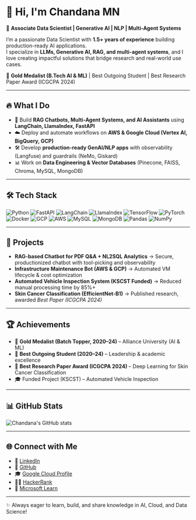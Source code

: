 # 👋 Hi, I'm Chandana MN  

🎯 **Associate Data Scientist | Generative AI | NLP | Multi-Agent Systems**  

I’m a passionate Data Scientist with **1.5+ years of experience** building production-ready AI applications.  
I specialize in **LLMs, Generative AI, RAG, and multi-agent systems**, and I love creating impactful solutions that bridge research and real-world use cases.  

🏅 **Gold Medalist (B.Tech AI & ML)** | Best Outgoing Student | Best Research Paper Award (ICGCPA 2024)  

---

## 🔥 What I Do
- 🚀 Build **RAG Chatbots, Multi-Agent Systems, and AI Assistants** using **LangChain, LlamaIndex, FastAPI**  
- ☁️ Deploy and automate workflows on **AWS & Google Cloud (Vertex AI, BigQuery, GCP)**  
- 🛠️ Develop **production-ready GenAI/NLP apps** with observability (Langfuse) and guardrails (NeMo, Giskard)  
- 📊 Work on **Data Engineering & Vector Databases** (Pinecone, FAISS, Chroma, MySQL, MongoDB)  

---

## 🛠️ Tech Stack
![Python](https://img.shields.io/badge/Python-3776AB?logo=python&logoColor=white)
![FastAPI](https://img.shields.io/badge/FastAPI-009688?logo=fastapi&logoColor=white)
![LangChain](https://img.shields.io/badge/LangChain-000000?logo=chainlink&logoColor=white)
![LlamaIndex](https://img.shields.io/badge/LlamaIndex-FF6F00?logo=llama&logoColor=white)
![TensorFlow](https://img.shields.io/badge/TensorFlow-FF6F00?logo=tensorflow&logoColor=white)
![PyTorch](https://img.shields.io/badge/PyTorch-EE4C2C?logo=pytorch&logoColor=white)
![Docker](https://img.shields.io/badge/Docker-2496ED?logo=docker&logoColor=white)
![GCP](https://img.shields.io/badge/GCP-4285F4?logo=googlecloud&logoColor=white)
![AWS](https://img.shields.io/badge/AWS-232F3E?logo=amazonaws&logoColor=white)
![MySQL](https://img.shields.io/badge/MySQL-4479A1?logo=mysql&logoColor=white)
![MongoDB](https://img.shields.io/badge/MongoDB-4EA94B?logo=mongodb&logoColor=white)
![Pandas](https://img.shields.io/badge/Pandas-150458?logo=pandas&logoColor=white)
![NumPy](https://img.shields.io/badge/Numpy-013243?logo=numpy&logoColor=white)

---

## 📌 Projects
- **RAG-based Chatbot for PDF Q&A + NL2SQL Analytics** → Secure, productionized chatbot with tool-picking and observability  
- **Infrastructure Maintenance Bot (AWS & GCP)** → Automated VM lifecycle & cost optimization  
- **Automated Vehicle Inspection System (KSCST Funded)** → Reduced manual processing time by 85%+  
- **Skin Cancer Classification (EfficientNet-B1)** → Published research, awarded *Best Paper (ICGCPA 2024)*  

---

## 🏆 Achievements
- 🥇 **Gold Medalist (Batch Topper, 2020–24)** – Alliance University (AI & ML)  
- 🏅 **Best Outgoing Student (2020–24)** – Leadership & academic excellence  
- 📜 **Best Research Paper Award (ICGCPA 2024)** – Deep Learning for Skin Cancer Classification  
- 🎓 Funded Project (KSCST) – Automated Vehicle Inspection  

---

## 📊 GitHub Stats
![Chandana's GitHub stats](https://github-readme-stats.vercel.app/api?username=ChandanaMN246&show_icons=true&theme=tokyonight)  

---

## 🌐 Connect with Me
- 💼 [LinkedIn](https://linkedin.com/in/chandana-m-n-b38041250)  
- 🐙 [GitHub](https://github.com/ChandanaMN246)  
- 🎓 [Google Cloud Profile](https://www.cloudskillsboost.google/public_profiles/028be525-eb3d-43da-b79c-684afaf2d19d)  
- 🧑‍💻 [HackerRank](https://www.hackerrank.com/chandanamn246?hr_r=1)  
- 📘 [Microsoft Learn](https://learn.microsoft.com/en-us/users/chandanamn-0966/)  

---
✨ Always eager to learn, build, and share knowledge in AI, Cloud, and Data Science!
